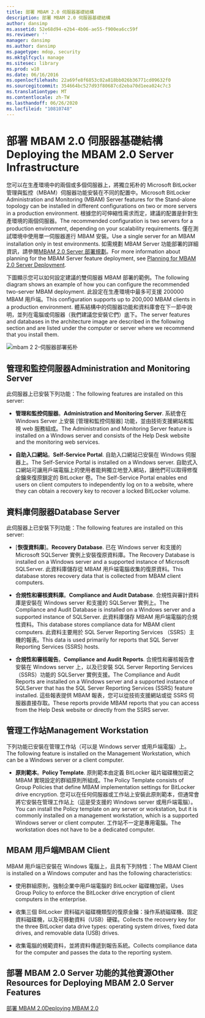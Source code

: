 ```yaml
---
title: 部署 MBAM 2.0 伺服器基礎結構
description: 部署 MBAM 2.0 伺服器基礎結構
author: dansimp
ms.assetid: 52e68d94-e2b4-4b06-ae55-f900ea6cc59f
ms.reviewer: ''
manager: dansimp
ms.author: dansimp
ms.pagetype: mdop, security
ms.mktglfcycl: manage
ms.sitesec: library
ms.prod: w10
ms.date: 06/16/2016
ms.openlocfilehash: 22a69fe8f6853c02a818bb026b36771cd09632f0
ms.sourcegitcommit: 354664bc527d93f80687cd2eba70d1eea024c7c3
ms.translationtype: MT
ms.contentlocale: zh-TW
ms.lasthandoff: 06/26/2020
ms.locfileid: "10810748"
---
```

# <span data-ttu-id="321c6-103">部署 MBAM 2.0 伺服器基礎結構</span><span class="sxs-lookup"><span data-stu-id="321c6-103">Deploying the MBAM 2.0 Server Infrastructure</span></span>


<span data-ttu-id="321c6-104">您可以在生產環境中的兩個或多個伺服器上，將獨立拓朴的 Microsoft BitLocker 管理與監控（MBAM）伺服器功能安裝在不同的配置中。</span><span class="sxs-lookup"><span data-stu-id="321c6-104">Microsoft BitLocker Administration and Monitoring (MBAM) Server features for the Stand-alone topology can be installed in different configurations on two or more servers in a production environment.</span></span> <span data-ttu-id="321c6-105">根據您的可伸縮性需求而定，建議的配置是針對生產環境的兩個伺服器。</span><span class="sxs-lookup"><span data-stu-id="321c6-105">The recommended configuration is two servers for a production environment, depending on your scalability requirements.</span></span> <span data-ttu-id="321c6-106">僅在測試環境中使用單一伺服器進行 MBAM 安裝。</span><span class="sxs-lookup"><span data-stu-id="321c6-106">Use a single server for an MBAM installation only in test environments.</span></span> <span data-ttu-id="321c6-107">如需規劃 MBAM Server 功能部署的詳細資訊，請參閱[MBAM 2.0 Server 部署規劃](planning-for-mbam-20-server-deployment-mbam-2.md)。</span><span class="sxs-lookup"><span data-stu-id="321c6-107">For more information about planning for the MBAM Server feature deployment, see [Planning for MBAM 2.0 Server Deployment](planning-for-mbam-20-server-deployment-mbam-2.md).</span></span>

<span data-ttu-id="321c6-108">下圖顯示您可以如何設定建議的雙伺服器 MBAM 部署的範例。</span><span class="sxs-lookup"><span data-stu-id="321c6-108">The following diagram shows an example of how you can configure the recommended two-server MBAM deployment.</span></span> <span data-ttu-id="321c6-109">此設定在生產環境中最多可支援 200000 MBAM 用戶端。</span><span class="sxs-lookup"><span data-stu-id="321c6-109">This configuration supports up to 200,000 MBAM clients in a production environment.</span></span> <span data-ttu-id="321c6-110">體系結構中的伺服器功能和資料庫會在下一節中說明，並列在電腦或伺服器（我們建議您安裝它們）底下。</span><span class="sxs-lookup"><span data-stu-id="321c6-110">The server features and databases in the architecture image are described in the following section and are listed under the computer or server where we recommend that you install them.</span></span>

![mbam 2 2-伺服器部署拓朴](images/mbam2-3-servers.gif)

## <span data-ttu-id="321c6-112">管理和監控伺服器</span><span class="sxs-lookup"><span data-stu-id="321c6-112">Administration and Monitoring Server</span></span>


<span data-ttu-id="321c6-113">此伺服器上已安裝下列功能：</span><span class="sxs-lookup"><span data-stu-id="321c6-113">The following features are installed on this server:</span></span>

-   <span data-ttu-id="321c6-114">**管理和監控伺服器**。</span><span class="sxs-lookup"><span data-stu-id="321c6-114">**Administration and Monitoring Server**.</span></span> <span data-ttu-id="321c6-115">系統會在 Windows Server 上安裝 [管理和監控伺服器] 功能，並由技術支援網站和監視 web 服務組成。</span><span class="sxs-lookup"><span data-stu-id="321c6-115">The Administration and Monitoring Server feature is installed on a Windows server and consists of the Help Desk website and the monitoring web services.</span></span>

-   <span data-ttu-id="321c6-116">**自助入口網站**。</span><span class="sxs-lookup"><span data-stu-id="321c6-116">**Self-Service Portal**.</span></span> <span data-ttu-id="321c6-117">自助入口網站已安裝在 Windows 伺服器上。</span><span class="sxs-lookup"><span data-stu-id="321c6-117">The Self-Service Portal is installed on a Windows server.</span></span> <span data-ttu-id="321c6-118">自助式入口網站可讓用戶端電腦上的使用者能夠獨立地登入網站，讓他們可以取得修復金鑰來復原鎖定的 BitLocker 卷。</span><span class="sxs-lookup"><span data-stu-id="321c6-118">The Self-Service Portal enables end users on client computers to independently log on to a website, where they can obtain a recovery key to recover a locked BitLocker volume.</span></span>

## <span data-ttu-id="321c6-119">資料庫伺服器</span><span class="sxs-lookup"><span data-stu-id="321c6-119">Database Server</span></span>


<span data-ttu-id="321c6-120">此伺服器上已安裝下列功能：</span><span class="sxs-lookup"><span data-stu-id="321c6-120">The following features are installed on this server:</span></span>

-   <span data-ttu-id="321c6-121">[**恢復資料庫**]。</span><span class="sxs-lookup"><span data-stu-id="321c6-121">**Recovery Database**.</span></span> <span data-ttu-id="321c6-122">已在 Windows server 和支援的 Microsoft SQLServer 實例上安裝復原資料庫。</span><span class="sxs-lookup"><span data-stu-id="321c6-122">The Recovery Database is installed on a Windows server and a supported instance of Microsoft SQLServer.</span></span> <span data-ttu-id="321c6-123">此資料庫儲存從 MBAM 用戶端電腦收集的復原資料。</span><span class="sxs-lookup"><span data-stu-id="321c6-123">This database stores recovery data that is collected from MBAM client computers.</span></span>

-   <span data-ttu-id="321c6-124">**合規性和審核資料庫**。</span><span class="sxs-lookup"><span data-stu-id="321c6-124">**Compliance and Audit Database**.</span></span> <span data-ttu-id="321c6-125">合規性與審計資料庫是安裝在 Windows server 和支援的 SQLServer 實例上。</span><span class="sxs-lookup"><span data-stu-id="321c6-125">The Compliance and Audit Database is installed on a Windows server and a supported instance of SQLServer.</span></span> <span data-ttu-id="321c6-126">此資料庫儲存 MBAM 用戶端電腦的合規性資料。</span><span class="sxs-lookup"><span data-stu-id="321c6-126">This database stores compliance data for MBAM client computers.</span></span> <span data-ttu-id="321c6-127">此資料主要用於 SQL Server Reporting Services （SSRS）主機的報表。</span><span class="sxs-lookup"><span data-stu-id="321c6-127">This data is used primarily for reports that SQL Server Reporting Services (SSRS) hosts.</span></span>

-   <span data-ttu-id="321c6-128">**合規性和審核報告**。</span><span class="sxs-lookup"><span data-stu-id="321c6-128">**Compliance and Audit Reports**.</span></span> <span data-ttu-id="321c6-129">合規性和審核報告會安裝在 Windows server 上，以及已安裝 SQL Server Reporting Services （SSRS）功能的 SQLServer 實例支援。</span><span class="sxs-lookup"><span data-stu-id="321c6-129">The Compliance and Audit Reports are installed on a Windows server and a supported instance of SQLServer that has the SQL Server Reporting Services (SSRS) feature installed.</span></span> <span data-ttu-id="321c6-130">這些報表提供 MBAM 報表，您可以從技術支援網站或從 SSRS 伺服器直接存取。</span><span class="sxs-lookup"><span data-stu-id="321c6-130">These reports provide MBAM reports that you can access from the Help Desk website or directly from the SSRS server.</span></span>

## <span data-ttu-id="321c6-131">管理工作站</span><span class="sxs-lookup"><span data-stu-id="321c6-131">Management Workstation</span></span>


<span data-ttu-id="321c6-132">下列功能已安裝在管理工作站（可以是 Windows server 或用戶端電腦）上。</span><span class="sxs-lookup"><span data-stu-id="321c6-132">The following feature is installed on the Management Workstation, which can be a Windows server or a client computer.</span></span>

-   <span data-ttu-id="321c6-133">**原則範本**。</span><span class="sxs-lookup"><span data-stu-id="321c6-133">**Policy Template**.</span></span> <span data-ttu-id="321c6-134">原則範本由定義 BitLocker 磁片磁碟機加密之 MBAM 實現設定的群組原則所組成。</span><span class="sxs-lookup"><span data-stu-id="321c6-134">The Policy Template consists of Group Policies that define MBAM implementation settings for BitLocker drive encryption.</span></span> <span data-ttu-id="321c6-135">您可以在任何伺服器或工作站上安裝此原則範本，但通常會將它安裝在管理工作站上（這是受支援的 Windows server 或用戶端電腦）。</span><span class="sxs-lookup"><span data-stu-id="321c6-135">You can install the Policy template on any server or workstation, but it is commonly installed on a management workstation, which is a supported Windows server or client computer.</span></span> <span data-ttu-id="321c6-136">工作站不一定是專用電腦。</span><span class="sxs-lookup"><span data-stu-id="321c6-136">The workstation does not have to be a dedicated computer.</span></span>

## <a href="" id="---------mbam-client"></a> <span data-ttu-id="321c6-137">MBAM 用戶端</span><span class="sxs-lookup"><span data-stu-id="321c6-137">MBAM Client</span></span>


<span data-ttu-id="321c6-138">MBAM 用戶端已安裝在 Windows 電腦上，且具有下列特性：</span><span class="sxs-lookup"><span data-stu-id="321c6-138">The MBAM Client is installed on a Windows computer and has the following characteristics:</span></span>

-   <span data-ttu-id="321c6-139">使用群組原則，強制企業中用戶端電腦的 BitLocker 磁碟機加密。</span><span class="sxs-lookup"><span data-stu-id="321c6-139">Uses Group Policy to enforce the BitLocker drive encryption of client computers in the enterprise.</span></span>

-   <span data-ttu-id="321c6-140">收集三個 BitLocker 資料磁片磁碟機類型的復原金鑰：操作系統磁碟機、固定資料磁碟機，以及可移動資料（USB）硬碟。</span><span class="sxs-lookup"><span data-stu-id="321c6-140">Collects the recovery key for the three BitLocker data drive types: operating system drives, fixed data drives, and removable data (USB) drives.</span></span>

-   <span data-ttu-id="321c6-141">收集電腦的規範資料，並將資料傳遞到報告系統。</span><span class="sxs-lookup"><span data-stu-id="321c6-141">Collects compliance data for the computer and passes the data to the reporting system.</span></span>

## <span data-ttu-id="321c6-142">部署 MBAM 2.0 Server 功能的其他資源</span><span class="sxs-lookup"><span data-stu-id="321c6-142">Other Resources for Deploying MBAM 2.0 Server Features</span></span>


[<span data-ttu-id="321c6-143">部署 MBAM 2.0</span><span class="sxs-lookup"><span data-stu-id="321c6-143">Deploying MBAM 2.0</span></span>](deploying-mbam-20-mbam-2.md)

 

 





